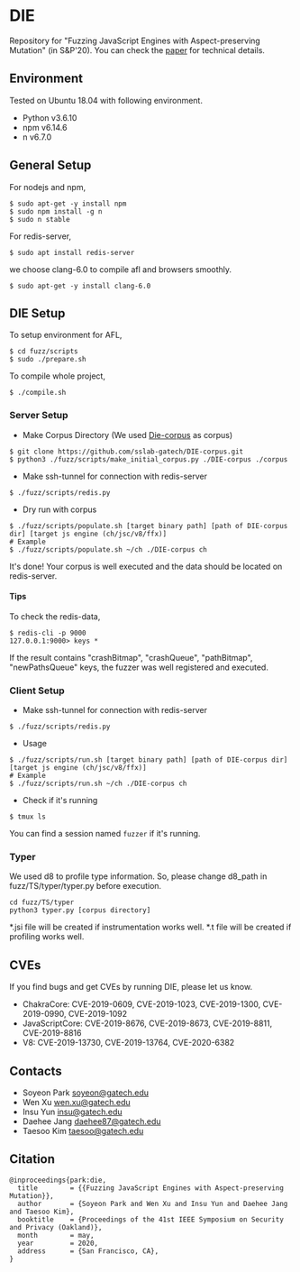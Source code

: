 # DIE

Repository for "Fuzzing JavaScript Engines with Aspect-preserving Mutation" (in S&P'20). You can check the [paper](https://gts3.org/assets/papers/2020/park:die.pdf) for technical details. 


## Environment

Tested on Ubuntu 18.04 with following environment.
* Python v3.6.10
* npm v6.14.6
* n v6.7.0

## General Setup

For nodejs and npm,
```
$ sudo apt-get -y install npm
$ sudo npm install -g n
$ sudo n stable
```
For redis-server,
```
$ sudo apt install redis-server
```
we choose clang-6.0 to compile afl and browsers smoothly.
```
$ sudo apt-get -y install clang-6.0
```

## DIE Setup

To setup environment for AFL,
```
$ cd fuzz/scripts
$ sudo ./prepare.sh
```

To compile whole project,
```
$ ./compile.sh
```

### Server Setup
* Make Corpus Directory
(We used [Die-corpus](https://github.com/sslab-gatech/DIE-corpus.git) as corpus)
```
$ git clone https://github.com/sslab-gatech/DIE-corpus.git
$ python3 ./fuzz/scripts/make_initial_corpus.py ./DIE-corpus ./corpus
```
* Make ssh-tunnel for connection with redis-server
```
$ ./fuzz/scripts/redis.py
```
* Dry run with corpus
```
$ ./fuzz/scripts/populate.sh [target binary path] [path of DIE-corpus dir] [target js engine (ch/jsc/v8/ffx)]
# Example
$ ./fuzz/scripts/populate.sh ~/ch ./DIE-corpus ch
```
It's done! Your corpus is well executed and the data should be located on redis-server.

#### Tips
To check the redis-data,
```
$ redis-cli -p 9000
127.0.0.1:9000> keys *
```
If the result contains "crashBitmap", "crashQueue", "pathBitmap", "newPathsQueue" keys, the fuzzer was well registered and executed.


### Client Setup
* Make ssh-tunnel for connection with redis-server
```
$ ./fuzz/scripts/redis.py
```

* Usage
```
$ ./fuzz/scripts/run.sh [target binary path] [path of DIE-corpus dir] [target js engine (ch/jsc/v8/ffx)]
# Example
$ ./fuzz/scripts/run.sh ~/ch ./DIE-corpus ch
```

* Check if it's running
```
$ tmux ls
```
You can find a session named `fuzzer` if it's running.

### Typer

We used d8 to profile type information. So, please change 
d8_path in fuzz/TS/typer/typer.py before execution.

```
cd fuzz/TS/typer
python3 typer.py [corpus directory]
```
*.jsi file will be created if instrumentation works well. 
*.t file will be created if profiling works well.

## CVEs
If you find bugs and get CVEs by running DIE, please let us know.

* ChakraCore: CVE-2019-0609, CVE-2019-1023, CVE-2019-1300, CVE-2019-0990, CVE-2019-1092
* JavaScriptCore: CVE-2019-8676, CVE-2019-8673, CVE-2019-8811, CVE-2019-8816
* V8: CVE-2019-13730, CVE-2019-13764, CVE-2020-6382

## Contacts

* Soyeon Park <soyeon@gatech.edu>
* Wen Xu <wen.xu@gatech.edu>
* Insu Yun <insu@gatech.edu>
* Daehee Jang <daehee87@gatech.edu>
* Taesoo Kim <taesoo@gatech.edu>

## Citation

```
@inproceedings{park:die,
  title        = {{Fuzzing JavaScript Engines with Aspect-preserving Mutation}},
  author       = {Soyeon Park and Wen Xu and Insu Yun and Daehee Jang and Taesoo Kim},
  booktitle    = {Proceedings of the 41st IEEE Symposium on Security and Privacy (Oakland)},
  month        = may,
  year         = 2020,
  address      = {San Francisco, CA},
}
```
